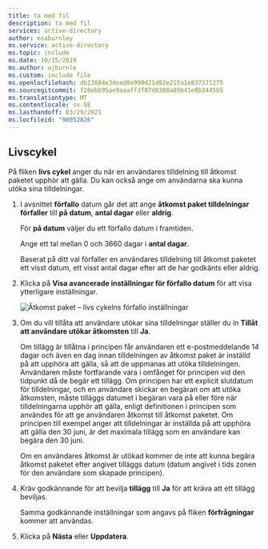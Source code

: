 ```yaml
---
title: ta med fil
description: ta med fil
services: active-directory
author: msaburnley
ms.service: active-directory
ms.topic: include
ms.date: 10/15/2019
ms.author: ajburnle
ms.custom: include file
ms.openlocfilehash: db13884e3deed8e990d21d82e215a1e837371275
ms.sourcegitcommit: f28ebb95ae9aaaff3f87d8388a09b41e0b3445b5
ms.translationtype: MT
ms.contentlocale: sv-SE
ms.lasthandoff: 03/29/2021
ms.locfileid: "98052826"
---
```

## <a name="lifecycle"></a>Livscykel

På fliken **livs cykel** anger du när en användares tilldelning till åtkomst paketet upphör att gälla. Du kan också ange om användarna ska kunna utöka sina tilldelningar.

1. I avsnittet **förfallo** datum går det att ange **åtkomst paket tilldelningar förfaller** till **på datum**, **antal dagar** eller **aldrig**.

    För **på datum** väljer du ett förfallo datum i framtiden.

    Ange ett tal mellan 0 och 3660 dagar i **antal dagar**.

    Baserat på ditt val förfaller en användares tilldelning till åtkomst paketet ett visst datum, ett visst antal dagar efter att de har godkänts eller aldrig.

1. Klicka på **Visa avancerade inställningar för förfallo datum** för att visa ytterligare inställningar.

    ![Åtkomst paket – livs cykelns förfallo inställningar](./media/active-directory-entitlement-management-lifecycle-policy/expiration.png)

1. Om du vill tillåta att användare utökar sina tilldelningar ställer du in **Tillåt att användare utökar åtkomsten** till **Ja**.

    Om tillägg är tillåtna i principen får användaren ett e-postmeddelande 14 dagar och även en dag innan tilldelningen av åtkomst paket är inställd på att upphöra att gälla, så att de uppmanas att utöka tilldelningen. Användaren måste fortfarande vara i omfånget för principen vid den tidpunkt då de begär ett tillägg. Om principen har ett explicit slutdatum för tilldelningar, och en användare skickar en begäran om att utöka åtkomsten, måste tilläggs datumet i begäran vara på eller före när tilldelningarna upphör att gälla, enligt definitionen i principen som användes för att ge användaren åtkomst till åtkomst paketet. Om principen till exempel anger att tilldelningar är inställda på att upphöra att gälla den 30 juni, är det maximala tillägg som en användare kan begära den 30 juni.

    Om en användares åtkomst är utökad kommer de inte att kunna begära åtkomst paketet efter angivet tilläggs datum (datum angivet i tids zonen för den användare som skapade principen).

1. Kräv godkännande för att bevilja **tillägg** till **Ja** för att kräva att ett tillägg beviljas.

    Samma godkännande inställningar som angavs på fliken **förfrågningar** kommer att användas.

1. Klicka på **Nästa** eller **Uppdatera**.
